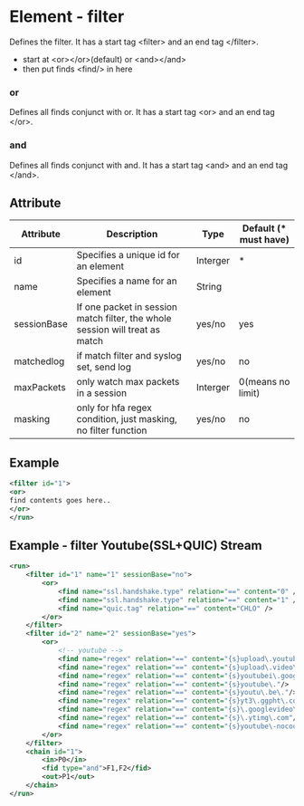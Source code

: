# Element - filter
Defines the filter. 
It has a start tag &lt;filter&gt; and an end tag &lt;/filter&gt;.

- start at &lt;or&gt;&lt;/or&gt;(default) or &lt;and&gt;&lt;/and&gt;
- then put finds &lt;find/&gt; in here

### or
Defines all finds conjunct with or. 
It has a start tag &lt;or&gt; and an end tag &lt;/or&gt;.

### and
Defines all finds conjunct with and. 
It has a start tag &lt;and&gt; and an end tag &lt;/and&gt;.

## Attribute
| Attribute | Description | Type | Default (* must have) |
|---|---|---|---|
| id | Specifies a unique id for an element | Interger | * |
| name | Specifies a name for an element | String | |
| sessionBase | If one packet in session match filter, the whole session will treat as match | yes/no | yes |
| matchedlog |if match filter and syslog set, send log | yes/no | no |
| maxPackets | only watch max packets in a session | Interger | 0(means no limit) |
| masking | only for hfa regex condition, just masking, no filter function | yes/no | no |

## Example
```xml
<filter id="1">
<or>
find contents goes here..
</or>
</run>
```

## Example - filter Youtube(SSL+QUIC) Stream
```xml
<run>
	<filter id="1" name="1" sessionBase="no">
		<or>
			<find name="ssl.handshake.type" relation="==" content="0" />
			<find name="ssl.handshake.type" relation="==" content="1" />
			<find name="quic.tag" relation="==" content="CHLO" />
		</or>
	</filter>
	<filter id="2" name="2" sessionBase="yes">
		<or>
			<!-- youtube -->
			<find name="regex" relation="==" content="{s}upload\.youtube\.com"/>
			<find name="regex" relation="==" content="{s}upload\.video\.google\.com"/>
			<find name="regex" relation="==" content="{s}youtubei\.googleapis\.com"/>
			<find name="regex" relation="==" content="{s}youtube\."/>
			<find name="regex" relation="==" content="{s}youtu\.be\."/>
			<find name="regex" relation="==" content="{s}yt3\.ggpht\.com"/>
			<find name="regex" relation="==" content="{s}\.googlevideo\.com"/>
			<find name="regex" relation="==" content="{s}\.ytimg\.com"/>
			<find name="regex" relation="==" content="{s}youtube\-nocookie\."/>
		</or>
	</filter>
	<chain id="1">
		<in>P0</in>
		<fid type="and">F1,F2</fid>
		<out>P1</out>
	</chain>
</run>
```
